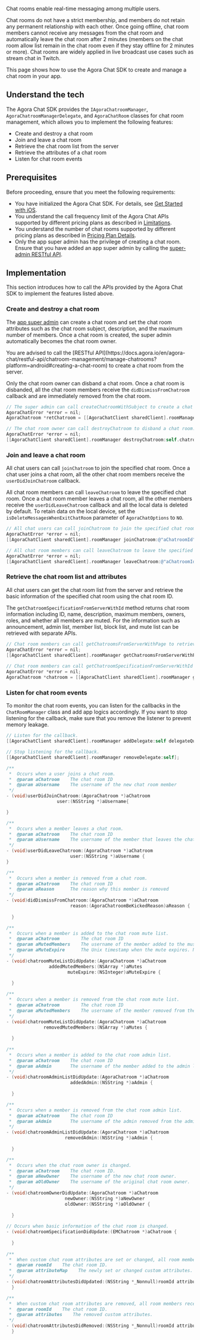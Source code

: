 Chat rooms enable real-time messaging among multiple users.

Chat rooms do not have a strict membership, and members do not retain any permanent relationship with each other. Once going offline, chat room members cannot receive any messages from the chat room and automatically leave the chat room after 2 minutes (members on the chat room allow list remain in the chat room even if they stay offline for 2 minutes or more). Chat rooms are widely applied in live broadcast use cases such as stream chat in Twitch.

This page shows how to use the Agora Chat SDK to create and manage a chat room in your app.


## Understand the tech

The Agora Chat SDK provides the `IAgoraChatroomManager`, `AgoraChatroomManagerDelegate`, and `AgoraChatRoom` classes for chat room management, which allows you to implement the following features:

- Create and destroy a chat room
- Join and leave a chat room
- Retrieve the chat room list from the server
- Retrieve the attributes of a chat room
- Listen for chat room events


## Prerequisites

Before proceeding, ensure that you meet the following requirements:

- You have initialized the Agora Chat SDK. For details, see [Get Started with iOS](./agora_chat_get_started_ios?platform=iOS).
- You understand the call frequency limit of the Agora Chat APIs supported by different pricing plans as described in [Limitations](./agora_chat_limitation?platform=iOS).
- You understand the number of chat rooms supported by different pricing plans as described in [Pricing Plan Details](./agora_chat_plan?platform=iOS).
- Only the app super admin has the privilege of creating a chat room. Ensure that you have added an app super admin by calling the [super-admin RESTful API](./agora_chat_restful_chatroom_superadmin?platform=RESTful#adding-a-chat-room-super-admin).


## Implementation

This section introduces how to call the APIs provided by the Agora Chat SDK to implement the features listed above.

### Create and destroy a chat room

The [app super admin](agora_chat_restful_chatroom_superadmin) can create a chat room and set the chat room attributes such as the chat room subject, description, and the maximum number of members. Once a chat room is created, the super admin automatically becomes the chat room owner.

<div class="alert note">You are advised to call the [RESTful API](https://docs.agora.io/en/agora-chat/restful-api/chatroom-management/manage-chatrooms?platform=android#creating-a-chat-room) to create a chat room from the server.</div>

Only the chat room owner can disband a chat room. Once a chat room is disbanded, all the chat room members receive the `didDismissFromChatroom` callback and are immediately removed from the chat room.

```objective-c
// The super admin can call createChatroomWithSubject to create a chat room.
AgoraChatError *error = nil;
AgoraChatroom *retChatroom = [[AgoraChatClient sharedClient].roomManager createChatroomWithSubject:@"aSubject" description:@"aDescription" invitees:@[@"user1",@"user2"]message:@"aMessage" maxMembersCount:aMaxMembersCount error:&error];

// The chat room owner can call destroyChatroom to disband a chat room.
AgoraChatError *error = nil;
[[AgoraChatClient sharedClient].roomManager destroyChatroom:self.chatroom.chatroomId error:&error];
```


### Join and leave a chat room

All chat users can call `joinChatroom` to join the specified chat room. Once a chat user joins a chat room, all the other chat room members receive the `userDidJoinChatroom` callback.

All chat room members can call `leaveChatroom` to leave the specified chat room. Once a chat room member leaves a chat room, all the other members receive the `userDidLeaveChatroom` callback and all the local data is deleted by default. To retain data on the local device, set the `isDeleteMessagesWhenExitChatRoom` parameter of `AgoraChatOptions` to `NO`.

```objective-c
// All chat users can call joinChatroom to join the specified chat room.
AgoraChatError *error = nil;
[[AgoraChatClient sharedClient].roomManager joinChatroom:@"aChatroomId" error:&error]; 

// All chat room members can call leaveChatroom to leave the specified chat room.
AgoraChatError *error = nil;
[[AgoraChatClient sharedClient].roomManager leaveChatroom:@"aChatroomId" error:&error];
```


### Retrieve the chat room list and attributes

All chat users can get the chat room list from the server and retrieve the basic information of the specified chat room using the chat room ID.

The `getChatroomSpecificationFromServerWithId` method returns chat room information including ID, name, description, maximum members, owners, roles, and whether all members are muted. For the information such as announcement, admin list, member list, block list, and mute list can be retrieved with separate APIs.

```objective-c
// Chat room members can call getChatroomsFromServerWithPage to retrieve the specified number of chat rooms from the server by page. The maximum value of pageSize is 1,000.
AgoraChatError *error = nil;
[[AgoraChatClient sharedClient].roomManager getChatroomsFromServerWithPage:1 pageSize:50 error:&error];
														
// Chat room members can call getChatroomSpecificationFromServerWithId to get the information of the specified chat room.
AgoraChatError *error = nil;
AgoraChatroom *chatroom = [[AgoraChatClient sharedClient].roomManager getChatroomSpecificationFromServerWithId:@“chatroomId” error:&error];
```


### Listen for chat room events

To monitor the chat room events, you can listen for the callbacks in the `ChatRoomManager` class and add app logics accordingly. If you want to stop listening for the callback, make sure that you remove the listener to prevent memory leakage.

```objective-c
// Listen for the callback.
[[AgoraChatClient sharedClient].roomManager addDelegate:self delegateQueue:nil];

// Stop listening for the callback.
[[AgoraChatClient sharedClient].roomManager removeDelegate:self];
```

```objective-c
/**
 *  Occurs when a user joins a chat room.
 *  @param aChatroom    The chat room ID
 *  @param aUsername    The username of the new chat room member
 */
- (void)userDidJoinChatroom:(AgoraChatroom *)aChatroom
                   user:(NSString *)aUsername{

}

/**
 *  Occurs when a member leaves a chat room.
 *  @param aChatroom    The chat room ID
 *  @param aUsername    The username of the member that leaves the chat room
 */
- (void)userDidLeaveChatroom:(AgoraChatroom *)aChatroom
                        user:(NSString *)aUsername {
}

/**
 *  Occurs when a member is removed from a chat room.
 *  @param aChatroom    The chat room ID
 *  @param aReason      The reason why this member is removed
 */
- (void)didDismissFromChatroom:(AgoraChatroom *)aChatroom
                        reason:(AgoraChatroomBeKickedReason)aReason {
                        
  }

/**
 *  Occurs when a member is added to the chat room mute list.
 *  @param aChatroom        The chat room ID
 *  @param aMutedMembers    The username of the member added to the must list
 *  @param aMuteExpire      The Unix timestamp when the mute expires. Not currently available.
 */
- (void)chatroomMuteListDidUpdate:(AgoraChatroom *)aChatroom
                addedMutedMembers:(NSArray *)aMutes
                       muteExpire:(NSInteger)aMuteExpire {
                        
  }

/**
 *  Occurs when a member is removed from the chat room mute list.
 *  @param aChatroom        The chat room ID
 *  @param aMutedMembers    The username of the member removed from the mute list
 */
- (void)chatroomMuteListDidUpdate:(AgoraChatroom *)aChatroom
              removedMutedMembers:(NSArray *)aMutes {
                        
  }
  
/**
 *  Occurs when a member is added to the chat room admin list.
 *  @param aChatroom    The chat room ID
 *  @param aAdmin       The username of the member added to the admin list
 */
- (void)chatroomAdminListDidUpdate:(AgoraChatroom *)aChatroom
                        addedAdmin:(NSString *)aAdmin {
                        
  }

/**
 *  Occurs when a member is removed from the chat room admin list.
 *  @param aChatroom    The chat room ID
 *  @param aAdmin       The username of the admin removed from the admin list
 */
- (void)chatroomAdminListDidUpdate:(AgoraChatroom *)aChatroom
                      removedAdmin:(NSString *)aAdmin {
                        
  }

/**
 *  Occurs when the chat room owner is changed.
 *  @param aChatroom    The chat room ID.
 *  @param aNewOwner    The username of the new chat room owner.
 *  @param aOldOwner    The username of the original chat room owner.
 */
- (void)chatroomOwnerDidUpdate:(AgoraChatroom *)aChatroom
                      newOwner:(NSString *)aNewOwner
                      oldOwner:(NSString *)aOldOwner {
                        
  }
  
// Occurs when basic information of the chat room is changed.
- (void)chatroomSpecificationDidUpdate:(EMChatroom *)aChatroom {
  
  } 
   
/**
 *  When custom chat room attributes are set or changed, all room members receives this callback.
 *  @param roomId    The chat room ID.
 *  @param attributeMap    The newly set or changed custom attributes.
 */
- (void)chatroomAttributesDidUpdated:(NSString *_Nonnull)roomId attributeMap:(NSDictionary<NSString *, NSString *> *_Nullable)attributeMap from:(NSString *_Nonnull)fromId {
  }

/**
 *  When custom chat room attributes are removed, all room members receives this callback.
 *  @param roomId    The chat room ID.
 *  @param attributes    The removed custom attributes.
 */
- (void)chatroomAttributesDidRemoved:(NSString *_Nonnull)roomId attributes:(NSArray<__kindof NSString *> *_Nullable)attributes from:(NSString *_Nonnull)fromId {
  } 
```